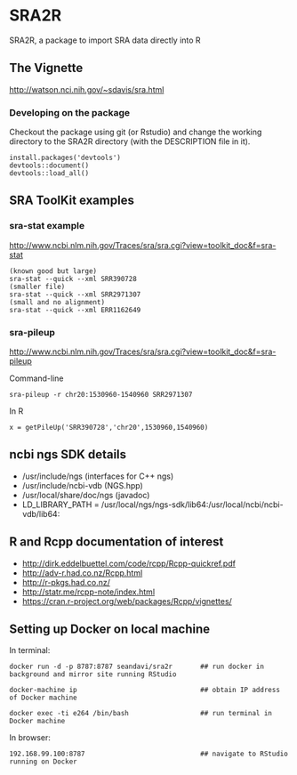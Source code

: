 # SRA2R
SRA2R, a package to import SRA data directly into R

## The Vignette

http://watson.nci.nih.gov/~sdavis/sra.html

### Developing on the package

Checkout the package using git (or Rstudio) and change the working directory to the 
SRA2R directory (with the DESCRIPTION file in it).

```
install.packages('devtools')
devtools::document()
devtools::load_all()
```

## SRA ToolKit examples

### sra-stat example 

http://www.ncbi.nlm.nih.gov/Traces/sra/sra.cgi?view=toolkit_doc&f=sra-stat

```
(known good but large)
sra-stat --quick --xml SRR390728
(smaller file)
sra-stat --quick --xml SRR2971307
(small and no alignment)
sra-stat --quick --xml ERR1162649
```

### sra-pileup

http://www.ncbi.nlm.nih.gov/Traces/sra/sra.cgi?view=toolkit_doc&f=sra-pileup

Command-line

```
sra-pileup -r chr20:1530960-1540960 SRR2971307
```

In R

```
x = getPileUp('SRR390728','chr20',1530960,1540960)
```


## ncbi ngs SDK details

- /usr/include/ngs (interfaces for C++ ngs)
- /usr/include/ncbi-vdb (NGS.hpp)
- /usr/local/share/doc/ngs (javadoc)
- LD_LIBRARY_PATH = /usr/local/ngs/ngs-sdk/lib64:/usr/local/ncbi/ncbi-vdb/lib64:

## R and Rcpp documentation of interest

- http://dirk.eddelbuettel.com/code/rcpp/Rcpp-quickref.pdf
- http://adv-r.had.co.nz/Rcpp.html
- http://r-pkgs.had.co.nz/
- http://statr.me/rcpp-note/index.html
- https://cran.r-project.org/web/packages/Rcpp/vignettes/

## Setting up Docker on local machine
In terminal:
```
docker run -d -p 8787:8787 seandavi/sra2r       ## run docker in background and mirror site running RStudio

docker-machine ip                               ## obtain IP address of Docker machine

docker exec -ti e264 /bin/bash                  ## run terminal in Docker machine
```
In browser:
```
192.168.99.100:8787                             ## navigate to RStudio running on Docker
```